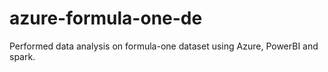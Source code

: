 # azure-formula-one-de
Performed data analysis on formula-one dataset using Azure, PowerBI and spark.
